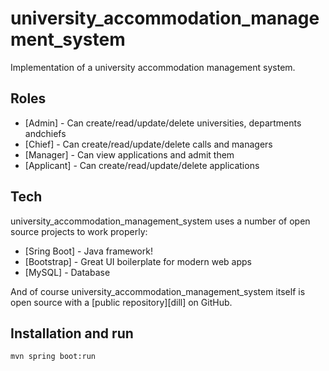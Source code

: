 # university_accommodation_management_system

Implementation of a university accommodation management system. 

## Roles
- [Admin] - Can create/read/update/delete universities, departments andchiefs
- [Chief] - Can create/read/update/delete calls and managers
- [Manager] - Can view applications and admit them
- [Applicant] - Can create/read/update/delete applications




## Tech

university_accommodation_management_system uses a number of open source projects to work properly:

- [Sring Boot] - Java framework!
- [Bootstrap] - Great UI boilerplate for modern web apps
- [MySQL] - Database


And of course university_accommodation_management_system itself is open source with a [public repository][dill]
 on GitHub.

## Installation and run

```sh
mvn spring boot:run
```
